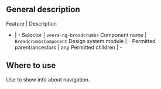 ## General description

Feature | Description
- | -
  Selector | `veera-ng-breadcrumbs`
  Component name | `BreadcrumbsComponent`
  Design system module | -
  Permitted parent/ancestors | any
  Permitted children | -

## Where to use

Use to show info about navigation.

